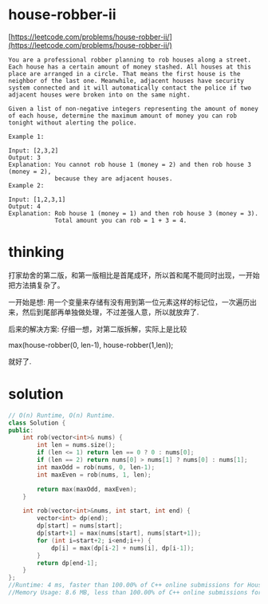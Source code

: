 # house-robber-ii

[https://leetcode.com/problems/house-robber-ii/](https://leetcode.com/problems/house-robber-ii/)

```
You are a professional robber planning to rob houses along a street. Each house has a certain amount of money stashed. All houses at this place are arranged in a circle. That means the first house is the neighbor of the last one. Meanwhile, adjacent houses have security system connected and it will automatically contact the police if two adjacent houses were broken into on the same night.

Given a list of non-negative integers representing the amount of money of each house, determine the maximum amount of money you can rob tonight without alerting the police.

Example 1:

Input: [2,3,2]
Output: 3
Explanation: You cannot rob house 1 (money = 2) and then rob house 3 (money = 2),
             because they are adjacent houses.
Example 2:

Input: [1,2,3,1]
Output: 4
Explanation: Rob house 1 (money = 1) and then rob house 3 (money = 3).
             Total amount you can rob = 1 + 3 = 4.
```

# thinking

打家劫舍的第二版，和第一版相比是首尾成环，所以首和尾不能同时出现，一开始把方法搞复杂了。

一开始是想:
用一个变量来存储有没有用到第一位元素这样的标记位，一次遍历出来，然后到尾部再单独做处理，不过差强人意，所以就放弃了.

后来的解决方案:
仔细一想，对第二版拆解，实际上是比较

max(house-robber(0, len-1), house-robber(1,len));

就好了.

# solution
```c++
// O(n) Runtime, O(n) Runtime.
class Solution {
public:
    int rob(vector<int>& nums) {
        int len = nums.size();
        if (len <= 1) return len == 0 ? 0 : nums[0];
        if (len == 2) return nums[0] > nums[1] ? nums[0] : nums[1];
        int maxOdd = rob(nums, 0, len-1);
        int maxEven = rob(nums, 1, len);

        return max(maxOdd, maxEven);
    }

    int rob(vector<int>&nums, int start, int end) {
        vector<int> dp(end);
        dp[start] = nums[start];
        dp[start+1] = max(nums[start], nums[start+1]);
        for (int i=start+2; i<end;i++) {
            dp[i] = max(dp[i-2] + nums[i], dp[i-1]);
        }
        return dp[end-1];
    }
};
//Runtime: 4 ms, faster than 100.00% of C++ online submissions for House Robber II.
//Memory Usage: 8.6 MB, less than 100.00% of C++ online submissions for House Robber II.
```

